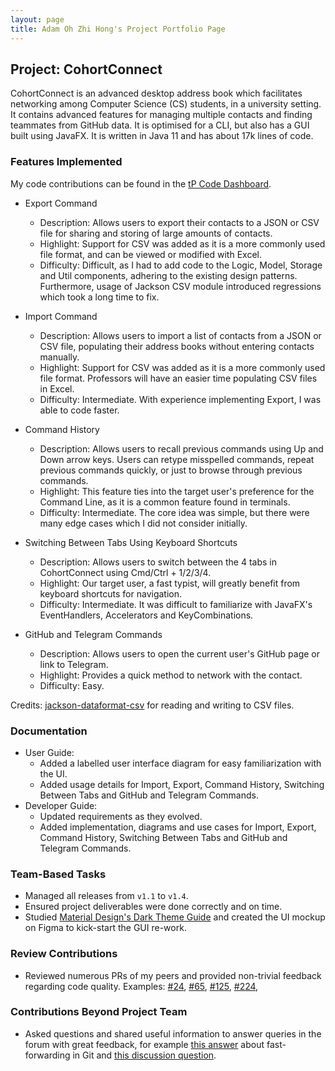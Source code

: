 ```yaml
---
layout: page
title: Adam Oh Zhi Hong's Project Portfolio Page
---
```


## Project: CohortConnect

CohortConnect is an advanced desktop address book which facilitates networking among Computer Science (CS) students, in a university setting. It contains advanced features for managing multiple contacts and finding teammates from GitHub data. It is optimised for a CLI, but also has a GUI built using JavaFX. It is written in Java 11 and has about 17k lines of code.

### Features Implemented

My code contributions can be found in the [tP Code Dashboard](https://nus-cs2103-ay2122s1.github.io/tp-dashboard/?search=moreTriangles&sort=groupTitle&sortWithin=title&since=2021-09-17&timeframe=commit&mergegroup=&groupSelect=groupByRepos&breakdown=false&tabOpen=true&tabType=authorship&tabAuthor=moreTriangles&tabRepo=AY2122S1-CS2103T-T10-1%2Ftp%5Bmaster%5D&authorshipIsMergeGroup=false&authorshipFileTypes=docs~functional-code~test-code~other&authorshipIsBinaryFileTypeChecked=false).

* Export Command
  * Description: Allows users to export their contacts to a JSON or CSV file for sharing and storing of large amounts of contacts.
  * Highlight: Support for CSV was added as it is a more commonly used file format, and can be viewed or modified with Excel.
  * Difficulty: Difficult, as I had to add code to the Logic, Model, Storage and Util components, adhering to the existing design patterns. Furthermore, usage of Jackson CSV module introduced regressions which took a long time to fix.

* Import Command
  * Description: Allows users to import a list of contacts from a JSON or CSV file, populating their address books without entering contacts manually.
  * Highlight: Support for CSV was added as it is a more commonly used file format. Professors will have an easier time populating CSV files in Excel.
  * Difficulty: Intermediate. With experience implementing Export, I was able to code faster.

* Command History
  * Description: Allows users to recall previous commands using Up and Down arrow keys. Users can retype misspelled commands, repeat previous commands quickly, or just to browse through previous commands.
  * Highlight: This feature ties into the target user's preference for the Command Line, as it is a common feature found in terminals.
  * Difficulty: Intermediate. The core idea was simple, but there were many edge cases which I did not consider initially.

* Switching Between Tabs Using Keyboard Shortcuts
  * Description: Allows users to switch between the 4 tabs in CohortConnect using Cmd/Ctrl + 1/2/3/4.
  * Highlight: Our target user, a fast typist, will greatly benefit from keyboard shortcuts for navigation.
  * Difficulty: Intermediate. It was difficult to familiarize with JavaFX's EventHandlers, Accelerators and KeyCombinations.

* GitHub and Telegram Commands
  * Description: Allows users to open the current user's GitHub page or link to Telegram.
  * Highlight: Provides a quick method to network with the contact.
  * Difficulty: Easy.

Credits: [jackson-dataformat-csv](https://github.com/FasterXML/jackson-dataformats-text/tree/2.14/csv) for reading and writing to CSV files.

### Documentation
* User Guide:
  * Added a labelled user interface diagram for easy familiarization with the UI.
  * Added usage details for Import, Export, Command History, Switching Between Tabs and GitHub and Telegram Commands.
* Developer Guide:
  * Updated requirements as they evolved.
  * Added implementation, diagrams and use cases for Import, Export, Command History, Switching Between Tabs and GitHub and Telegram Commands.

### Team-Based Tasks
* Managed all releases from `v1.1` to `v1.4`.
* Ensured project deliverables were done correctly and on time.
* Studied [Material Design's Dark Theme Guide](https://material.io/design/color/dark-theme.html) and created the UI mockup on Figma to kick-start the GUI re-work.

### Review Contributions
* Reviewed numerous PRs of my peers and provided non-trivial feedback regarding code quality. Examples: [#24](https://github.com/AY2122S1-CS2103T-T10-1/tp/pull/24), [#65](https://github.com/AY2122S1-CS2103T-T10-1/tp/pull/65), [#125](https://github.com/AY2122S1-CS2103T-T10-1/tp/pull/125), [#224](https://github.com/AY2122S1-CS2103T-T10-1/tp/pull/224), 

### Contributions Beyond Project Team
* Asked questions and shared useful information to answer queries in the forum with great feedback, for example [this answer](https://github.com/nus-cs2103-AY2122S1/forum/issues/142) about fast-forwarding in Git and [this discussion question](https://github.com/nus-cs2103-AY2122S1/forum/issues/188).
